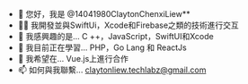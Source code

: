 - 👋 您好，我是 @14041980ClaytonChenxiLiew**
- 👩‍💻 我開發並與SwiftUi，Xcode和Firebase之類的技術進行交互
- 👀 我感興趣的是... C ++，JavaScript，SwiftUI和Xcode
- 🌱 我目前正在學習... PHP，Go Lang 和 ReactJs
- 💞️ 我希望在... Vue.js上進行合作
- 📫 如何與我聯繫... claytonliew.techlabz@gmail.com

<!---
14041980ClaytonChLiew/14041980ClaytonChLiew is a ✨ special ✨ repository because its `README.md` (this file) appears on your GitHub profile.
You can click the Preview link to take a look at your changes.
--->
